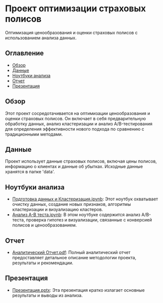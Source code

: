 # Проект оптимизации страховых полисов

Оптимизация ценообразования и оценки страховых полисов с использованием анализа данных.

## Оглавление
- [Обзор](#Обзор)
- [Данные](#Данные)
- [Ноутбуки анализа](#Ноутбуки-анализа)
- [Отчет](#Отчет)
- [Презентация](#Презентация)


## Обзор

Этот проект сосредотачивается на оптимизации ценообразования и оценки страховых полисов. Он включает в себя предварительную обработку данных, анализ кластеризации и анализ A/B-тестирования для определения эффективности нового подхода по сравнению с традиционными методами.

## Данные

Проект использует данные страховых полисов, включая цены полисов, информацию о клиентах и данные об убытках. Исходные данные хранятся в папке 'data'.

## Ноутбуки анализа

- [Подготовка данных и Кластеризация.ipynb](Подготовка%20данных%20и%20Кластеризация.ipynb): Этот ноутбук охватывает очистку данных, создание новых признаков, алгоритмы кластеризации и визуализацию кластеров.
- [Анализ A-B теста.ipynb](Анализ%A-B%теста.ipynb): В этом ноутбуке содержится анализ A/B-теста, проверка гипотез и визуализации, связанные с конверсией полисов и ценообразованием.

## Отчет

- [Аналитический Отчет.pdf](Аналитический%20Отчет.pdf): Полный аналитический отчет предоставляет детальное описание методологии проекта, результаты и рекомендации.

## Презентация

- [Презентация.pptx](Презентация.pptx): Эта презентация кратко излагает основные результаты и выводы из анализа.

